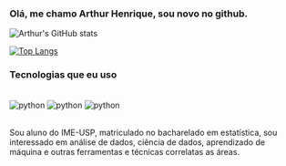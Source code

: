 ### Olá, me chamo Arthur Henrique, sou novo no github.

![Arthur's GitHub stats](https://github-readme-stats.vercel.app/api?username=arthuraraujo0&theme=github_dark&show_icons=true)

[![Top Langs](https://github-readme-stats.vercel.app/api/top-langs/?username=anuraghazra)](https://github.com/anuraghazra/github-readme-stats)


### Tecnologias que eu uso

<div style = "display: inline_block"><br/>
<img align = "center" alt = "python" src = https://img.shields.io/badge/Python-14354C?style=for-the-badge&logo=python&logoColor=white/>
<img align = "center" alt = "python" src = https://img.shields.io/badge/RStudio-75AADB?style=for-the-badge&logo=RStudio&logoColor=white/>
<img align = "center" alt = "python" src = https://img.shields.io/badge/MySQL-005C84?style=for-the-badge&logo=mysql&logoColor=white/>

</div><br/>

Sou aluno do IME-USP, matriculado no bacharelado em estatística, sou interessado em análise de dados, ciência de dados, aprendizado de máquina e outras ferramentas e técnicas correlatas as áreas.



